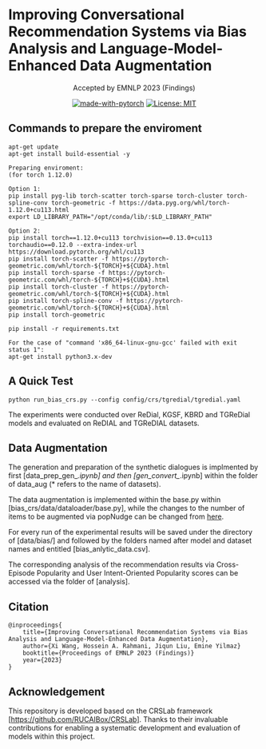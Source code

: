 # Improving Conversational Recommendation Systems via Bias Analysis and Language-Model-Enhanced Data Augmentation
<div align="center">
Accepted by EMNLP 2023 (Findings)

  [![made-with-pytorch](https://img.shields.io/badge/Made%20with-PyTorch-brightgreen)](https://pytorch.org/)
  [![License: MIT](https://img.shields.io/badge/License-MIT-yellow.svg)](https://opensource.org/licenses/MIT) 
</div>

## Commands to prepare the enviroment

```
apt-get update
apt-get install build-essential -y

Preparing enviroment:
(for torch 1.12.0)

Option 1: 
pip install pyg-lib torch-scatter torch-sparse torch-cluster torch-spline-conv torch-geometric -f https://data.pyg.org/whl/torch-1.12.0+cu113.html
export LD_LIBRARY_PATH="/opt/conda/lib/:$LD_LIBRARY_PATH"

Option 2:
pip install torch==1.12.0+cu113 torchvision==0.13.0+cu113 torchaudio==0.12.0 --extra-index-url https://download.pytorch.org/whl/cu113 
pip install torch-scatter -f https://pytorch-geometric.com/whl/torch-${TORCH}+${CUDA}.html
pip install torch-sparse -f https://pytorch-geometric.com/whl/torch-${TORCH}+${CUDA}.html
pip install torch-cluster -f https://pytorch-geometric.com/whl/torch-${TORCH}+${CUDA}.html
pip install torch-spline-conv -f https://pytorch-geometric.com/whl/torch-${TORCH}+${CUDA}.html
pip install torch-geometric

pip install -r requirements.txt

For the case of "command 'x86_64-linux-gnu-gcc' failed with exit status 1":
apt-get install python3.x-dev
```


## A Quick Test
```
python run_bias_crs.py --config config/crs/tgredial/tgredial.yaml
```
The experiments were conducted over ReDial, KGSF, KBRD and TGReDial models and evaluated on ReDIAL and TGReDIAL datasets.

## Data Augmentation
The generation and preparation of the synthetic dialogues is implmented by first [data_prep_gen_*.ipynb] and then [gen_convert_*.ipynb] within the folder of data_aug (* refers to the name of datasets).

The data augmentation is implemented within the base.py within [bias_crs/data/dataloader/base.py], while the changes to the number of items to be augmented via popNudge can be changed from [here](https://github.com/wangxieric/Bias-CRS/blob/4bffa32179999a3645eba16874cc5d60b3b04e99/bias_crs/data/dataloader/base.py#L336C1-L336C81).

For every run of the experimental results will be saved under the directory of [data/bias/] and followed by the folders named after model and dataset names and entitled [bias_anlytic_data.csv].

The corresponding analysis of the recommendation results via Cross-Episode Popularity and User Intent-Oriented Popularity scores can be accessed via the folder of [analysis].


## Citation
```
@inproceedings{
    title={Improving Conversational Recommendation Systems via Bias Analysis and Language-Model-Enhanced Data Augmentation},
    author={Xi Wang, Hossein A. Rahmani, Jiqun Liu, Emine Yilmaz}
    booktitle={Proceedings of EMNLP 2023 (Findings)}
    year={2023}
}
```

## Acknowledgement

This repository is developed based on the CRSLab framework [https://github.com/RUCAIBox/CRSLab]. Thanks to their invaluable contributions for enabling a systematic development and evaluation of models within this project. 